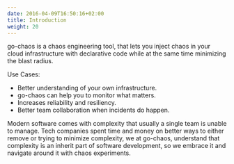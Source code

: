 ```yaml
---
date: 2016-04-09T16:50:16+02:00
title: Introduction
weight: 20
---
```


go-chaos is a chaos engineering tool, that lets you inject chaos in your cloud infrastructure with declarative code while at the same time minimizing the blast radius. 

Use Cases:
* Better understanding of your own infrastructure. 
* go-chaos can help you to monitor what matters.
* Increases reliability and resiliency. 
* Better team collaboration when incidents do happen. 

Modern software comes with complexity that usually a single team is unable to manage. Tech companies spent time and money on better ways to either remove or trying to minimize complexity, we at go-chaos, understand that complexity is an inherit part of software development, so we embrace it and navigate around it with chaos experiments. 